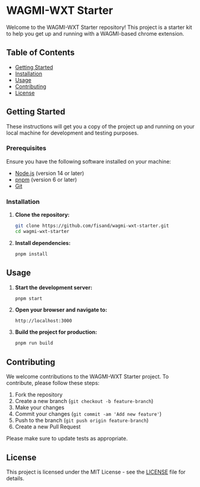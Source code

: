 # WAGMI-WXT Starter

Welcome to the WAGMI-WXT Starter repository! This project is a starter kit to help you get up and running with a WAGMI-based chrome extension.

## Table of Contents

- [Getting Started](#getting-started)
- [Installation](#installation)
- [Usage](#usage)
- [Contributing](#contributing)
- [License](#license)

## Getting Started

These instructions will get you a copy of the project up and running on your local machine for development and testing purposes.

### Prerequisites

Ensure you have the following software installed on your machine:

- [Node.js](https://nodejs.org/) (version 14 or later)
- [pnpm](https://pnpm.io/) (version 6 or later)
- [Git](https://git-scm.com/)

### Installation

1. **Clone the repository:**

   ```bash
   git clone https://github.com/fisand/wagmi-wxt-starter.git
   cd wagmi-wxt-starter
   ```

2. **Install dependencies:**

   ```bash
   pnpm install
   ```

## Usage

1. **Start the development server:**

   ```bash
   pnpm start
   ```

2. **Open your browser and navigate to:**

   ```
   http://localhost:3000
   ```

3. **Build the project for production:**

   ```bash
   pnpm run build
   ```

## Contributing

We welcome contributions to the WAGMI-WXT Starter project. To contribute, please follow these steps:

1. Fork the repository
2. Create a new branch (`git checkout -b feature-branch`)
3. Make your changes
4. Commit your changes (`git commit -am 'Add new feature'`)
5. Push to the branch (`git push origin feature-branch`)
6. Create a new Pull Request

Please make sure to update tests as appropriate.

## License

This project is licensed under the MIT License - see the [LICENSE](LICENSE) file for details.
